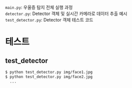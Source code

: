 `main.py`: 우울증 탐지 전체 실행 과정  
`detector.py`: Detector 객체 및 실시간 카메라로 데이터 추출 예시  
`test_detector.py`: Detector 객체 테스트 코드  

# 테스트

## test_detector
```bash
$ python test_detector.py img/face1.jpg
$ python test_detector.py img/face2.jpg
  ...
```